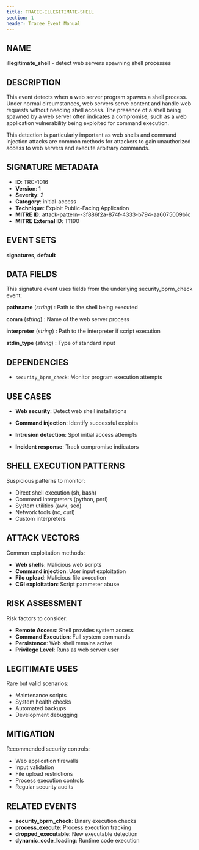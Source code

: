 ```yaml
---
title: TRACEE-ILLEGITIMATE-SHELL
section: 1
header: Tracee Event Manual
---
```


## NAME

**illegitimate_shell** - detect web servers spawning shell processes

## DESCRIPTION

This event detects when a web server program spawns a shell process. Under normal circumstances, web servers serve content and handle web requests without needing shell access. The presence of a shell being spawned by a web server often indicates a compromise, such as a web application vulnerability being exploited for command execution.

This detection is particularly important as web shells and command injection attacks are common methods for attackers to gain unauthorized access to web servers and execute arbitrary commands.

## SIGNATURE METADATA

- **ID**: TRC-1016
- **Version**: 1
- **Severity**: 2
- **Category**: initial-access
- **Technique**: Exploit Public-Facing Application
- **MITRE ID**: attack-pattern--3f886f2a-874f-4333-b794-aa6075009b1c
- **MITRE External ID**: T1190

## EVENT SETS

**signatures**, **default**

## DATA FIELDS

This signature event uses fields from the underlying security_bprm_check event:

**pathname** (*string*)
: Path to the shell being executed

**comm** (*string*)
: Name of the web server process

**interpreter** (*string*)
: Path to the interpreter if script execution

**stdin_type** (*string*)
: Type of standard input

## DEPENDENCIES

- `security_bprm_check`: Monitor program execution attempts

## USE CASES

- **Web security**: Detect web shell installations

- **Command injection**: Identify successful exploits

- **Intrusion detection**: Spot initial access attempts

- **Incident response**: Track compromise indicators

## SHELL EXECUTION PATTERNS

Suspicious patterns to monitor:

- Direct shell execution (sh, bash)
- Command interpreters (python, perl)
- System utilities (awk, sed)
- Network tools (nc, curl)
- Custom interpreters

## ATTACK VECTORS

Common exploitation methods:

- **Web shells**: Malicious web scripts
- **Command injection**: User input exploitation
- **File upload**: Malicious file execution
- **CGI exploitation**: Script parameter abuse

## RISK ASSESSMENT

Risk factors to consider:

- **Remote Access**: Shell provides system access
- **Command Execution**: Full system commands
- **Persistence**: Web shell remains active
- **Privilege Level**: Runs as web server user

## LEGITIMATE USES

Rare but valid scenarios:

- Maintenance scripts
- System health checks
- Automated backups
- Development debugging

## MITIGATION

Recommended security controls:

- Web application firewalls
- Input validation
- File upload restrictions
- Process execution controls
- Regular security audits

## RELATED EVENTS

- **security_bprm_check**: Binary execution checks
- **process_execute**: Process execution tracking
- **dropped_executable**: New executable detection
- **dynamic_code_loading**: Runtime code execution
